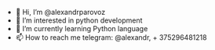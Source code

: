 - 👋 Hi, I’m @alexandrparovoz
- 👀 I’m interested in python development
- 🌱 I’m currently learning Python language
- 📫 How to reach me telegram: @alexandr, + 375296481218

<!---
alexandrparovoz/alexandrparovoz is a ✨ special ✨ repository because its `README.md` (this file) appears on your GitHub profile.
You can click the Preview link to take a look at your changes.
--->
